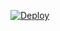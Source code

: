 [![Deploy](https://www.herokucdn.com/deploy/button.svg)](https://heroku.com/deploy?template=https://github.com/iotaop/Catuserbot.git)
